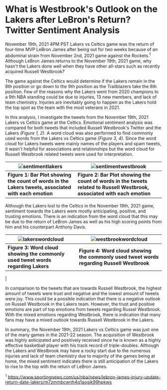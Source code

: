 # What is Westbrook's Outlook on the Lakers after LeBron's Return? Twitter Sentiment Analysis

November 19th, 2021 4PM PST Lakers vs Celtics game was the return of four-time MVP LeBron James after being out for two weeks because of an abdominal strain from November 2nd, 2021 game against the Rockets.<sup>1</sup> Although LeBron James returns to the November 19th, 2021 game, why hasn't the Lakers done well when they have other all-stars such as recently acquired Russell Westbrook?


The game against the Celtics would determine if the Lakers remain in the 8th position or go down to the 9th position as the Trailblazers take the 8th position. Few of the reasons why the Lakers went from 2020 champions to a 9th NBA standing could be due to injuries, 13 new members, and lack of team chemistry. Injuries are inevitably going to happen as the Lakers hold the top spot as the team with the most veterans in 2021.


In this analysis, I investigate the tweets from the November 19th, 2021 Lakers vs Celtics game at the Celtics. Emotional sentiment analysis was compared for both tweets that included Russell Westbrook's Twitter and the Lakers *(Figure 1, 2).* A word cloud was also performed to find commonly used words from the Lakers vs Celtics game *(Figure 3, 4).* Since the word cloud for Lakers tweets were mainly names of the players and spam tweets, it wasn't helpful for associations and relationships but the word cloud for Russell Westbrook related tweets were used for interpretation.


| ![sentimentlakers](https://user-images.githubusercontent.com/73903035/142739175-898cd98a-70de-4e68-b307-d453f6f07b70.png)  | ![sentimentwestbrook](https://user-images.githubusercontent.com/73903035/142739247-d498cbfc-db6f-4591-8ef3-6e470f69b58a.png) |
| ------------- | ------------- |
| **Figure 1: Bar Plot showing the count of words in the Lakers tweets, associated with each emotion**  | **Figure 2: Bar Plot showing the count of words in the tweets related to Russell Westbrook, associated with each emotion**  |

Although the Lakers lost to the Celtics in the November 19th, 2021 game, sentiment towards the Lakers were mostly anticipating, positive, and trusting emotions. There is an indication from the word cloud that this may be due to the return of LeBron James as well as his high scoring points from him and his counterpart Anthony Davis.

| ![lakerswordcloud](https://user-images.githubusercontent.com/73903035/142739304-95c657b6-7f91-4cec-8306-f1c541cc0a28.png)  | ![westbrookwordcloud](https://user-images.githubusercontent.com/73903035/142739306-3316e42f-8df2-4fa6-b3f5-78960cfecccb.png) |
| ------------- | ------------- |
| **Figure 3: Word cloud showing the commonly used tweet words regarding Lakers**  | **Figure 4: Word cloud showing the commonly used tweet words regarding Russell Westbrook**
  |
  

In comparison to the tweets that are towards Russell Westbrook, the highest amount of tweets were trust and negative and the lowest amount of tweets were joy. This could be a possible indication that there is a negative outlook on Russell Westbrook in the Lakers team. However, the trust and positive emotions are part of top emotions from tweets regarding Russel Westbrook. With the mixed emotions regarding Westbrook, there is indication that many fans may have a mixed outlook towards Russell Westbrook in the Lakers.


In summary, the November 19th, 2021 Lakers vs Celtics game was just one of the many games in the 2021-22 season. The acquisition of Westbrook was highly anticipated and positively received since he is known as a highly effective basketball player with his track record of triple-doubles. Although the Lakers and Westbrook may have a rocky start due to the numerous injuries and lack of team chemistry due to majority of the games being at home, the mixed sentiment indicates there is still anticipation of the Lakers to rise to the top with the return of LeBron James.





<sup>1</sup> https://www.sportingnews.com/us/nba/news/lebron-james-injury-update-return-date-lakers/m7zmmbcwnh4q1aogjk99hpkws
